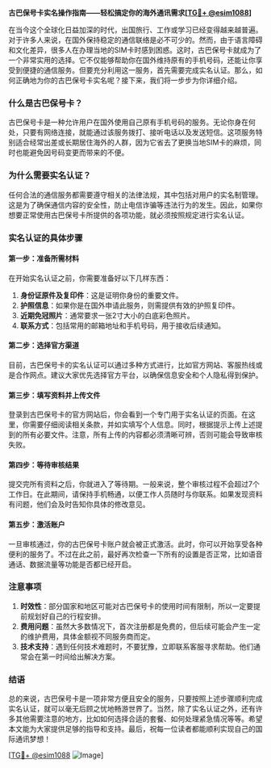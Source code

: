 **古巴保号卡实名操作指南——轻松搞定你的海外通讯需求[[TG💪+ @esim1088](https://t.me/s/esim1088)]**

在当今这个全球化日益加深的时代，出国旅行、工作或学习已经变得越来越普遍。对于许多人来说，在国外保持稳定的通信联络是必不可少的。然而，由于语言障碍和文化差异，很多人在办理当地的SIM卡时感到困惑。这时，古巴保号卡就成为了一个非常实用的选择。它不仅能够帮助你在国外维持原有的手机号码，还能让你享受到便捷的通信服务。但要充分利用这一服务，首先需要完成实名认证。那么，如何正确地为你的古巴保号卡实名呢？接下来，我们将一步步为你详细介绍。

### 什么是古巴保号卡？

古巴保号卡是一种允许用户在国外使用自己原有手机号码的服务。无论你身在何处，只要有网络连接，就能通过该服务拨打、接听电话以及发送短信。这项服务特别适合经常出差或长期居住海外的人群，因为它省去了更换当地SIM卡的麻烦，同时也能避免因号码变更而带来的不便。

### 为什么需要实名认证？

任何合法的通信服务都需要遵守相关的法律法规，其中包括对用户的实名制管理。这是为了确保通信内容的安全性，防止电信诈骗等违法行为的发生。因此，如果你想要正常使用古巴保号卡所提供的各项功能，就必须按照规定进行实名认证。

### 实名认证的具体步骤

#### 第一步：准备所需材料
在开始实名认证之前，你需要准备好以下几样东西：
1. **身份证原件及复印件**：这是证明你身份的重要文件。
2. **护照信息**：如果你是在国外申请此服务，则需提供有效的护照复印件。
3. **近期免冠照片**：通常要求一张2寸大小的白底彩色照片。
4. **联系方式**：包括常用的邮箱地址和手机号码，用于接收后续通知。

#### 第二步：选择官方渠道
目前，古巴保号卡的实名认证可以通过多种方式进行，比如官方网站、客服热线或是合作网点。建议大家优先选择官方平台，以确保信息安全和个人隐私得到保护。

#### 第三步：填写资料并上传文件
登录到古巴保号卡的官方网站后，你会看到一个专门用于实名认证的页面。在这里，你需要仔细阅读相关条款，并如实填写个人信息。同时，根据提示上传上述提到的所有必要文件。注意，所有上传的内容都必须清晰可辨，否则可能会导致审核失败。

#### 第四步：等待审核结果
提交完所有资料之后，你就进入了等待期。一般来说，整个审核过程不会超过7个工作日。在此期间，请保持手机畅通，以便工作人员随时与你联系。如果发现资料有问题，他们会及时告知你具体的修改意见。

#### 第五步：激活账户
一旦审核通过，你的古巴保号卡账户就会被正式激活。此时，你可以开始享受各种便利的服务了。不过在此之前，最好再次检查一下所有的设置是否正常，比如语音通话、数据流量等功能是否都已经开启。

### 注意事项

1. **时效性**：部分国家和地区可能对古巴保号卡的使用时间有限制，所以一定要提前规划好自己的行程安排。
2. **费用问题**：虽然大多数情况下，首次注册都是免费的，但后续可能会产生一定的维护费用，具体金额视不同服务商而定。
3. **技术支持**：遇到任何技术难题时，不要犹豫，立即联系客服寻求帮助。他们通常会在第一时间给出解决方案。

### 结语

总的来说，古巴保号卡是一项非常方便且安全的服务，只要按照上述步骤顺利完成实名认证，就可以毫无后顾之忧地畅游世界了。当然，除了实名认证之外，还有许多其他需要注意的地方，比如如何选择合适的套餐、如何处理紧急情况等等。希望本文能为大家提供足够的指导和支持。最后，祝每一位读者都能顺利实现自己的国际通讯梦想！

[[TG💪+ @esim1088](https://t.me/s/esim1088) ![Image](https://i.postimg.cc/4NQfJmqS/Snipaste-2025-05-13-00-14-12.png)]
